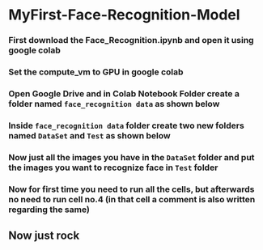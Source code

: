# MyFirst-Face-Recognition-Model #
### First download the Face_Recognition.ipynb and open it using google colab ###
### Set the compute_vm to GPU in google colab ###
### Open Google Drive and in Colab Notebook Folder create a folder named ```face_recognition data``` as shown below ###
### Inside ```face_recognition data``` folder create two new folders named ```DataSet``` and ```Test``` as shown below ###
### Now just all the images you have in the ```DataSet``` folder and put the images you want to recognize face in ```Test``` folder ###
### Now for first time you need to run all the cells, but afterwards no need to run cell no.4 (in that cell a comment is also written regarding the same) ###
## Now just rock ##

